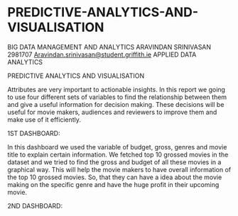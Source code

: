 # PREDICTIVE-ANALYTICS-AND-VISUALISATION
BIG DATA MANAGEMENT AND ANALYTICS
ARAVINDAN SRINIVASAN
2981707
Aravindan.srinivasan@student.griffith.ie
APPLIED DATA ANALYTICS


PREDICTIVE ANALYTICS AND VISUALISATION


Attributes are very important to actionable insights. In this report we going to use four different sets of variables to find the relationship between them and give a useful information for decision making. These decisions will be useful for movie makers, audiences and reviewers to improve them and make use of it efficiently. 

1ST DASHBOARD:

In this dashboard we used the variable of budget, gross, genres and movie title to explain certain information. We fetched top 10 grossed movies in the dataset and we tried to find the gross and budget of all these movies in a graphical way. This will help the movie makers to have overall information of the top 10 grossed movies. So, that they can have a idea about the movie making on the specific genre and have the huge profit in their upcoming movie. 

 


2ND DASHBOARD:
